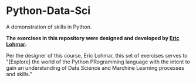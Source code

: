 # Python-Data-Sci
A demonstration of skills in Python.

**The exercises in this repository were designed and developed by [Eric Lohmar](https://github.com/EEdLoh).**

Per the designer of this course, Eric Lohmar, this set of exercises serves to "[Explore] the world of the Python PRogramming language with the intent to gain an understanding of Data Science and Marchine Learning processes and skills."
